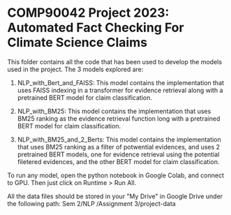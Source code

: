 
# COMP90042 Project 2023: Automated Fact Checking For Climate Science Claims


This folder contains all the code that has been used to develop the models used in the project. The 3 models explored are:
 1. NLP_with_Bert_and_FAISS: This model contains the implementation that uses FAISS indexing in a transformer for evidence retrieval along with a pretrained BERT model for claim classification.

 2. NLP_with_BM25: This model contains the implementation that uses BM25 ranking as the evidence retrieval function long with a pretrained BERT model for claim classification.

 3. NLP_with_BM25_and_2_Berts: This model contains the implementation that uses BM25 ranking as a filter of potwential evidences, and uses 2 pretrained BERT models, one for evidence retrieval using the potential filetered evidences, and the other BERT model for claim classification.

 To run any model, open the python notebook in Google Colab, and connect to GPU. Then just click on Runtime > Run All.

 All the data files should be stored in your "My Drive" in Google Drive under the following path: Sem 2/NLP /Assignment 3/project-data

